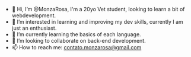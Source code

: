 - 👋 Hi, I’m @MonzaRosa, I'm a 20yo Vet student, looking to learn a bit of webdevelopment.
- 👀 I’m interested in learning and improving my dev skills, currently I am just an enthusiast.
- 🌱 I’m currently learning the basics of each language.
- 💞️ I’m looking to collaborate on back-end development.
- 📫 How to reach me: contato.monzarosa@gmail.com 

<!---
MonzaRosa/MonzaRosa is a ✨ special ✨ repository because its `README.md` (this file) appears on your GitHub profile.
You can click the Preview link to take a look at your changes.
--->
